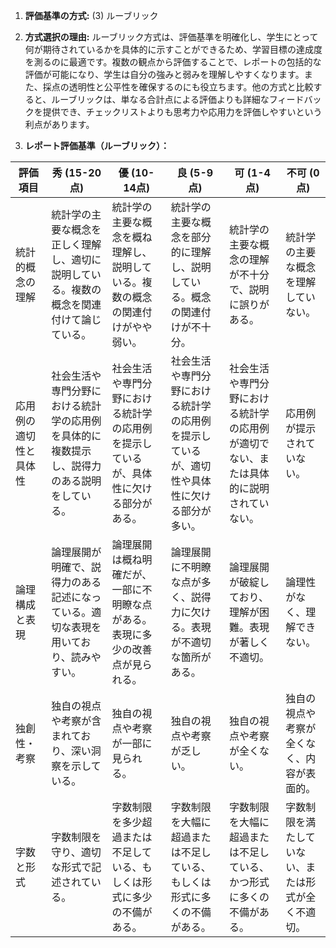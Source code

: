 1. **評価基準の方式:** (3) ルーブリック

2. **方式選択の理由:** ルーブリック方式は、評価基準を明確化し、学生にとって何が期待されているかを具体的に示すことができるため、学習目標の達成度を測るのに最適です。複数の観点から評価することで、レポートの包括的な評価が可能になり、学生は自分の強みと弱みを理解しやすくなります。また、採点の透明性と公平性を確保するのにも役立ちます。他の方式と比較すると、ルーブリックは、単なる合計点による評価よりも詳細なフィードバックを提供でき、チェックリストよりも思考力や応用力を評価しやすいという利点があります。

3. **レポート評価基準（ルーブリック）：**

| 評価項目 | 秀 (15-20点) | 優 (10-14点) | 良 (5-9点) | 可 (1-4点) | 不可 (0点) |
|---|---|---|---|---|---|
| 統計的概念の理解 | 統計学の主要な概念を正しく理解し、適切に説明している。複数の概念を関連付けて論じている。 | 統計学の主要な概念を概ね理解し、説明している。複数の概念の関連付けがやや弱い。 | 統計学の主要な概念を部分的に理解し、説明している。概念の関連付けが不十分。 | 統計学の主要な概念の理解が不十分で、説明に誤りがある。 | 統計学の主要な概念を理解していない。 |
| 応用例の適切性と具体性 | 社会生活や専門分野における統計学の応用例を具体的に複数提示し、説得力のある説明をしている。 | 社会生活や専門分野における統計学の応用例を提示しているが、具体性に欠ける部分がある。 | 社会生活や専門分野における統計学の応用例を提示しているが、適切性や具体性に欠ける部分が多い。 | 社会生活や専門分野における統計学の応用例が適切でない、または具体的に説明されていない。 | 応用例が提示されていない。 |
| 論理構成と表現 | 論理展開が明確で、説得力のある記述になっている。適切な表現を用いており、読みやすい。 | 論理展開は概ね明確だが、一部に不明瞭な点がある。表現に多少の改善点が見られる。 | 論理展開に不明瞭な点が多く、説得力に欠ける。表現が不適切な箇所がある。 | 論理展開が破綻しており、理解が困難。表現が著しく不適切。 | 論理性がなく、理解できない。 |
| 独創性・考察 | 独自の視点や考察が含まれており、深い洞察を示している。 | 独自の視点や考察が一部に見られる。 | 独自の視点や考察が乏しい。 | 独自の視点や考察が全くない。 | 独自の視点や考察が全くなく、内容が表面的。 |
| 字数と形式 | 字数制限を守り、適切な形式で記述されている。 | 字数制限を多少超過または不足している、もしくは形式に多少の不備がある。 | 字数制限を大幅に超過または不足している、もしくは形式に多くの不備がある。 | 字数制限を大幅に超過または不足している、かつ形式に多くの不備がある。 | 字数制限を満たしていない、または形式が全く不適切。 |
